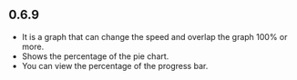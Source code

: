 ## 0.6.9

* It is a graph that can change the speed and overlap the graph 100% or more.
* Shows the percentage of the pie chart.
* You can view the percentage of the progress bar.
